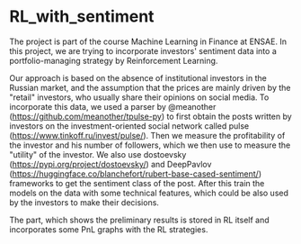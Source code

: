 # RL_with_sentiment
The project is part of the course Machine Learning in Finance at ENSAE.
In this project, we are trying to incorporate investors' sentiment data into a portfolio-managing strategy by Reinforcement Learning.

Our approach is based on the absence of institutional investors in the Russian market, and the assumption that the prices are mainly driven by the "retail" investors, who usually share their opinions on social media. To incorporate this data, we used a parser by @meanother (https://github.com/meanother/tpulse-py) to first obtain the posts written by investors on the investment-oriented social network called pulse (https://www.tinkoff.ru/invest/pulse/). Then we measure the profitability of the investor and his number of followers, which we then use to measure the "utility" of the investor. We also use dostoevsky (https://pypi.org/project/dostoevsky/) and DeepPavlov (https://huggingface.co/blanchefort/rubert-base-cased-sentiment/) frameworks to get the sentiment class of the post. After this train the models on the data with some technical features, which could be also used by the investors to make their decisions. 


The part, which shows the preliminary results is stored in RL itself and incorporates some PnL graphs with the RL strategies.


